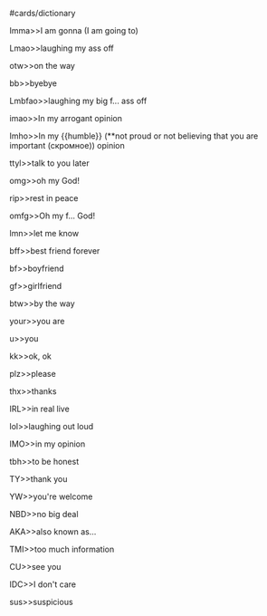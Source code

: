 #cards/dictionary 

Imma>>I am gonna (I am going to)

Lmao>>laughing my ass off <!--SR:!2024-03-03,55,310-->

otw>>on the way <!--SR:!2024-03-03,43,309-->

bb>>byebye <!--SR:!2024-03-09,38,300-->

Lmbfao>>laughing my big f... ass off <!--SR:!2024-02-14,16,326-->

imao>>In my arrogant opinion <!--SR:!2024-02-25,27,303-->

Imho>>In my {{humble}} (**not proud or not believing that you are important (скромное)) opinion <!--SR:!2024-02-25,46,294-->

ttyl>>talk to you later

omg>>oh my God!

rip>>rest in peace <!--SR:!2024-02-07,4,318-->

omfg>>Oh my f... God! <!--SR:!2024-03-10,44,316-->

lmn>>let me know <!--SR:!2024-03-08,42,316-->

bff>>best friend forever <!--SR:!2024-03-07,38,299-->

bf>>boyfriend <!--SR:!2024-04-06,71,327-->

gf>>girlfriend <!--SR:!2024-02-26,39,304-->

btw>>by the way <!--SR:!2024-02-04,4,316-->

your>>you are

u>>you <!--SR:!2024-04-14,76,330-->

kk>>ok, ok <!--SR:!2024-02-15,36,302-->

plz>>please <!--SR:!2024-03-02,45,304-->

thx>>thanks <!--SR:!2024-02-18,38,302-->

IRL>>in real live <!--SR:!2024-02-19,16,334-->

lol>>laughing out loud <!--SR:!2024-02-05,17,320-->

IMO>>in my opinion <!--SR:!2024-02-12,17,326-->

tbh>>to be honest <!--SR:!2024-02-16,16,331-->

TY>>thank you <!--SR:!2024-02-04,4,316-->

YW>>you're welcome <!--SR:!2024-05-23,110,294-->

NBD>>no big deal <!--SR:!2024-02-05,33,290-->

AKA>>also known as...

TMI>>too much information

CU>>see you <!--SR:!2024-02-18,16,332-->

IDC>>I don't care <!--SR:!2024-03-09,40,293-->

sus>>suspicious <!--SR:!2024-02-12,19,324-->